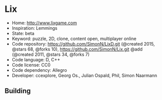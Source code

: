 # Lix

- Home: http://www.lixgame.com
- Inspiration: Lemmings
- State: beta
- Keyword: puzzle, 2D, clone, content open, multiplayer online
- Code repository: https://github.com/SimonN/LixD.git (@created 2015, @stars 68, @forks 10), https://github.com/SimonN/Lix.git @add (@created 2011, @stars 34, @forks 7)
- Code language: D, C++
- Code license: CC0
- Code dependency: Allegro
- Developer: ccexplore, Georg Os., Julian Ospald, Phil, Simon Naarmann

## Building
